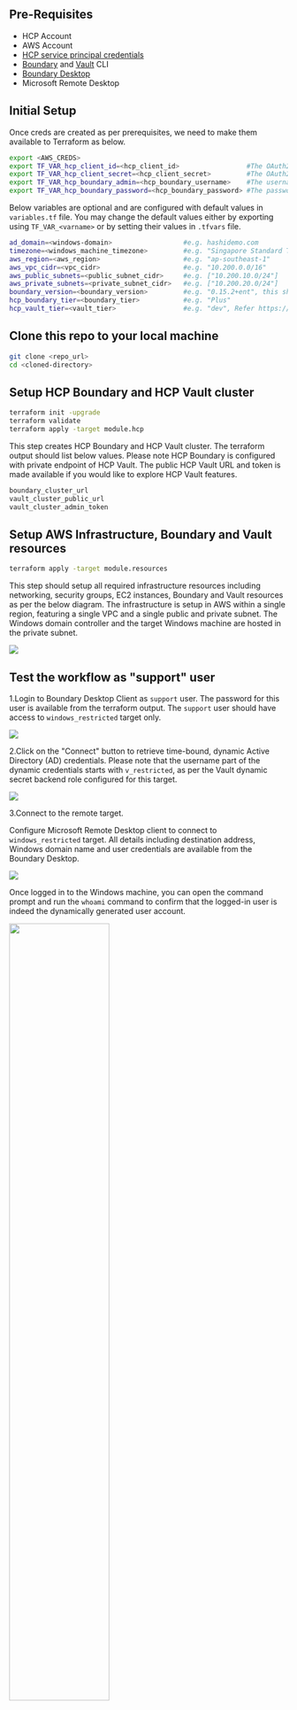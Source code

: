 ## Pre-Requisites
- HCP Account
- AWS Account
- [HCP service principal credentials](https://registry.terraform.io/providers/hashicorp/hcp/latest/docs/guides/auth)
- [Boundary](https://developer.hashicorp.com/boundary/install) and [Vault](https://developer.hashicorp.com/vault/docs/install) CLI
- [Boundary Desktop](https://developer.hashicorp.com/boundary/tutorials/hcp-getting-started/hcp-getting-started-desktop-app)
- Microsoft Remote Desktop

## Initial Setup
Once creds are created as per prerequisites, we need to make them available to Terraform as below.
```sh
export <AWS_CREDS>
export TF_VAR_hcp_client_id=<hcp_client_id>                 #The OAuth2 Client ID for API operations.
export TF_VAR_hcp_client_secret=<hcp_client_secret>         #The OAuth2 Client Secret for API operations.
export TF_VAR_hcp_boundary_admin=<hcp_boundary_username>    #The username of the initial admin user. This must be at least 3 characters in length, alphanumeric, hyphen, or period.
export TF_VAR_hcp_boundary_password=<hcp_boundary_password> #The password of the initial admin user. This must be at least 8 characters in length.
```
Below variables are optional and are configured with default values in `variables.tf` file. You may change the default values either by exporting using `TF_VAR_<varname>` or by setting their values in `.tfvars` file.
```sh
ad_domain=<windows-domain>                  #e.g. hashidemo.com
timezone=<windows_machine_timezone>         #e.g. "Singapore Standard Time"
aws_region=<aws_region>                     #e.g. "ap-southeast-1"
aws_vpc_cidr=<vpc_cidr>                     #e.g. "10.200.0.0/16"
aws_public_subnets=<public_subnet_cidr>     #e.g. ["10.200.10.0/24"]
aws_private_subnets=<private_subnet_cidr>   #e.g. ["10.200.20.0/24"]
boundary_version=<boundary_version>         #e.g. "0.15.2+ent", this should match HCP Boundary Cluster version
hcp_boundary_tier=<boundary_tier>           #e.g. "Plus" 
hcp_vault_tier=<vault_tier>                 #e.g. "dev", Refer https://registry.terraform.io/providers/hashicorp/hcp/latest/docs/resources/vault_cluster for valid values
```

## Clone this repo to your local machine
```sh
git clone <repo_url>
cd <cloned-directory>
```

## Setup HCP Boundary and HCP Vault cluster
```sh
terraform init -upgrade
terraform validate
terraform apply -target module.hcp
```
This step creates HCP Boundary and HCP Vault cluster. The terraform output should list below values. Please note HCP Boundary is configured with private endpoint of HCP Vault. The public HCP Vault URL and token is made available if you would like to explore HCP Vault features. 
```sh
boundary_cluster_url
vault_cluster_public_url
vault_cluster_admin_token
```

## Setup AWS Infrastructure, Boundary and Vault resources
```sh
terraform apply -target module.resources
```
This step should setup all required infrastructure resources including networking, security groups, EC2 instances, Boundary and Vault resources as per the below diagram.
The infrastructure is setup in AWS within a single region, featuring a single VPC and a single public and private subnet. The Windows domain controller and the target Windows machine are hosted in the private subnet.

<img src="./images/deployed_architecture.png"/>


## Test the workflow as "support" user

1.Login to Boundary Desktop Client as `support` user. The password for this user is available from the terraform output. The `support` user should have access to `windows_restricted` target only.

<img align="center" src="./images/login_support.gif" /><p>

2.Click on the "Connect" button to retrieve time-bound, dynamic Active Directory (AD) credentials. Please note that the username part of the dynamic credentials starts with `v_restricted`, as per the Vault dynamic secret backend role configured for this target.

<img src="./images/creds_support.gif"/><p>

3.Connect to the remote target.<p>
Configure Microsoft Remote Desktop client to connect to `windows_restricted` target. All details including destination address, Windows domain name and user credentials are available from the Boundary Desktop.

<img src="./images/connect_support.gif"/><p>

Once logged in to the Windows machine, you can open the command prompt and run the `whoami` command to confirm that the logged-in user is indeed the dynamically generated user account.<p>
<img src="./images/whoami_support.png" width="60%"/><p>

Let's also verify if the `support` user has access to the Control Panel. As expected, the dynamic AD credential presented to the `support` user does not allow access to the Windows Control Panel.<p>

<img src="./images/control_panel_support.gif"/><p>

## Test the workflow as "admin" user

1.Login to Boundary Desktop Client as `admin` user using the HCP Boundary admin credentials configured for creating the HCP Boundary cluster.  As expected, the admin user should have access to both the Boundary targets.

<img src="./images/login_admin.gif"/><p>

2.Click on the "Connect" button to retrieve the time-bound, dynamic AD credentials for accessing the `windows_privileged` target. Please note that the username part of the dynamic credentials starts with `v_privileged`, as per the Vault dynamic secret backend role configured for this target.

<img src="./images/creds_admin.gif"/><p>

3.Connect to the remote target.<p>
Configure Microsoft Remote Desktop client to connect to `windows_privileged` target.

<img src="./images/connect_admin.gif"/><p>

Once logged in to the Windows machine, run the `whoami` command to confirm that the logged-in user is using the dynamically generated privileged account credentials.<p>
<img src="./images/whoami_admin.png" width="60%"/><p>

Finally, let's verify that `admin` user has access to the Control Panel.

<img src="./images/control_panel_admin.gif"/><p>
